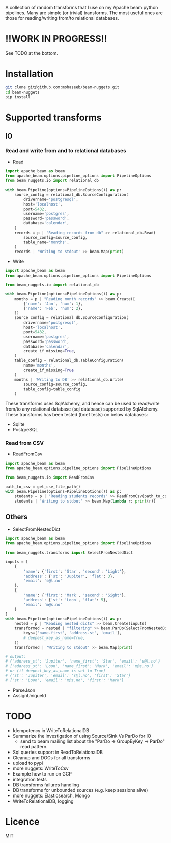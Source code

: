 A collection of random transforms that I use on my Apache beam python 
pipelines. Many are simple (or trivial) transforms. The most useful ones are 
those for reading/writing from/to relational databases.
# !!WORK IN PROGRESS!!
See TODO at the bottom.
# Installation
```bash
git clone git@github.com:mohaseeb/beam-nuggets.git
cd beam-nuggets
pip install .
```
# Supported transforms
## IO
### Read and write from and to relational databases  
* Read
<!--read from sql database-->
<!--read from postgres postgresql-->
<!--read from mysql-->
<!--read from oracle-->
```python
import apache_beam as beam
from apache_beam.options.pipeline_options import PipelineOptions
from beam_nuggets.io import relational_db

with beam.Pipeline(options=PipelineOptions()) as p:
    source_config = relational_db.SourceConfiguration(
        drivername='postgresql',
        host='localhost',
        port=5432,
        username='postgres',
        password='password',
        database='calendar',
    )
    records = p | "Reading records from db" >> relational_db.Read(
        source_config=source_config,
        table_name='months',
    )
    records | 'Writing to stdout' >> beam.Map(print)
```
* Write
<!--write to sql database-->
<!--write to postgres postgresql-->
<!--write to mysql-->
<!--write to oracle-->
```python
import apache_beam as beam
from apache_beam.options.pipeline_options import PipelineOptions

from beam_nuggets.io import relational_db

with beam.Pipeline(options=PipelineOptions()) as p:
    months = p | "Reading month records" >> beam.Create([
        {'name': 'Jan', 'num': 1},
        {'name': 'Feb', 'num': 2},
    ])
    source_config = relational_db.SourceConfiguration(
        drivername='postgresql',
        host='localhost',
        port=5432,
        username='postgres',
        password='password',
        database='calendar',
        create_if_missing=True,
    )
    table_config = relational_db.TableConfiguration(
        name='months',
        create_if_missing=True
    )
    months | 'Writing to DB' >> relational_db.Write(
        source_config=source_config,
        table_config=table_config
    )
```

These transforms uses SqlAlchemy, and hence can be used to read/write from/to
any relational database (sql database) supported by SqlAlchemy. These 
transforms has been tested (brief tests) on below databases:
* Sqlite
* PostgreSQL
<!--* mysql-->
### Read from CSV
* ReadFromCsv
```python
import apache_beam as beam
from apache_beam.options.pipeline_options import PipelineOptions

from beam_nuggets.io import ReadFromCsv

path_to_csv = get_csv_file_path()
with beam.Pipeline(options=PipelineOptions()) as p:
    students = p | "Reading students records" >> ReadFromCsv(path_to_csv)
    students | 'Writing to stdout' >> beam.Map(lambda r: print(r))

```
## Others
* SelectFromNestedDict
```python
import apache_beam as beam
from apache_beam.options.pipeline_options import PipelineOptions

from beam_nuggets.transforms import SelectFromNestedDict

inputs = [
    {
        'name': {'first': 'Star', 'second': 'Light'},
        'address': {'st': 'Jupiter', 'flat': 3},
        'email': 's@l.no'
    },
    {
        'name': {'first': 'Mark', 'second': 'Sight'},
        'address': {'st': 'Loon', 'flat': 5},
        'email': 'm@s.no'
    }
]
with beam.Pipeline(options=PipelineOptions()) as p:
    nested = p | "Reading nested dicts" >> beam.Create(inputs)
    transformed = nested | "filtering" >> beam.ParDo(SelectFromNestedDict(
        keys=['name.first', 'address.st', 'email'],
        # deepest_key_as_name=True,
    ))
    transformed | 'Writing to stdout' >> beam.Map(print)

# output: 
# {'address_st': 'Jupiter', 'name_first': 'Star', 'email': 's@l.no'}
# {'address_st': 'Loon', 'name_first': 'Mark', 'email': 'm@s.no'}
# or (if deepest_key_as_name is set to True)
# {'st': 'Jupiter', 'email': 's@l.no', 'first': 'Star'}
# {'st': 'Loon', 'email': 'm@s.no', 'first': 'Mark'}
```
* ParseJson
* AssignUniqueId

# TODO 
* Idempotency in WriteToRelationalDB
* Summarize the investigation of using Source/Sink Vs ParDo for IO
    - send to beam mailing list about the "ParDo -> GroupByKey -> ParDo" 
      read pattern.
* Sql queries support in ReadToRelationalDB
* Cleanup and DOCs for all transforms
* upload to pypi
* more nuggets: WriteToCsv
* Example how to run on GCP
* integration tests
* DB transforms failures handling
* DB transforms for unbounded sources (e.g. keep sessions alive)
* more nuggets: Elasticsearch, Mongo 
* WriteToRelationalDB, logging

# Licence
MIT
